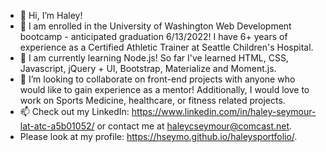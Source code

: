 - 👋 Hi, I’m Haley!
- 👀 I am enrolled in the University of Washington Web Development bootcamp - anticipated graduation 6/13/2022! I have 6+ years of experience as a Certified Athletic Trainer at Seattle Children's Hospital. 
- 🌱 I am currently learning Node.js! So far I've learned HTML, CSS, Javascript, jQuery + UI, Bootstrap, Materialize and Moment.js. 
- 💞️ I’m looking to collaborate on front-end projects with anyone who would like to gain experience as a mentor! Additionally, I would love to work on Sports Medicine, healthcare, or fitness related projects. 
- 📫 Check out my LinkedIn: https://www.linkedin.com/in/haley-seymour-lat-atc-a5b01052/ or contact me at haleycseymour@comcast.net. 
- Please look at my profile: https://hseymo.github.io/haleysportfolio/. 

<!---
hseymo/hseymo is a ✨ special ✨ repository because its `README.md` (this file) appears on your GitHub profile.
You can click the Preview link to take a look at your changes.
--->
